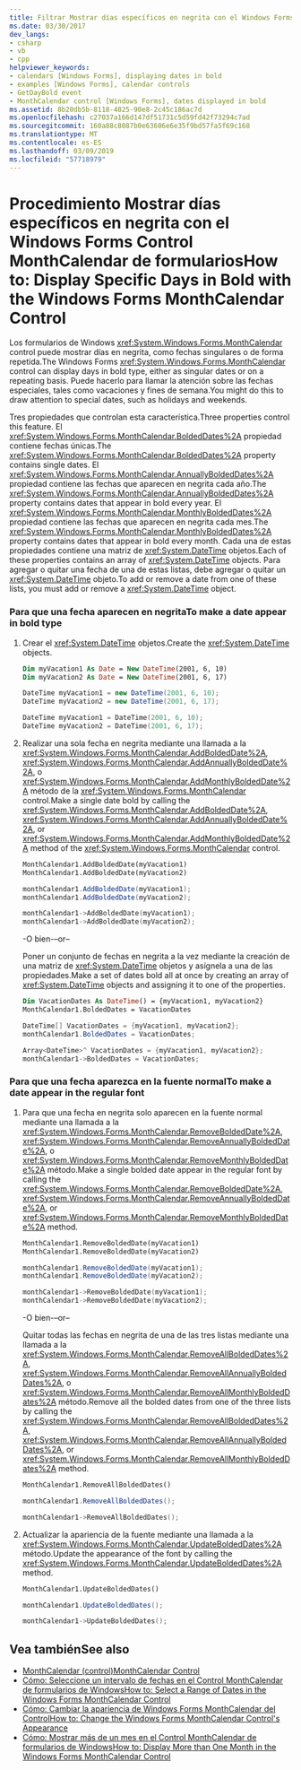 ```yaml
---
title: Filtrar Mostrar días específicos en negrita con el Windows Forms Control MonthCalendar de formularios
ms.date: 03/30/2017
dev_langs:
- csharp
- vb
- cpp
helpviewer_keywords:
- calendars [Windows Forms], displaying dates in bold
- examples [Windows Forms], calendar controls
- GetDayBold event
- MonthCalendar control [Windows Forms], dates displayed in bold
ms.assetid: 8b20db5b-8118-4825-90e8-2c45c186ac7d
ms.openlocfilehash: c27037a166d147df51731c5d59fd42f73294c7ad
ms.sourcegitcommit: 160a88c8087b0e63606e6e35f9bd57fa5f69c168
ms.translationtype: MT
ms.contentlocale: es-ES
ms.lasthandoff: 03/09/2019
ms.locfileid: "57718979"
---
```

# <a name="how-to-display-specific-days-in-bold-with-the-windows-forms-monthcalendar-control"></a><span data-ttu-id="06f6e-102">Procedimiento Mostrar días específicos en negrita con el Windows Forms Control MonthCalendar de formularios</span><span class="sxs-lookup"><span data-stu-id="06f6e-102">How to: Display Specific Days in Bold with the Windows Forms MonthCalendar Control</span></span>
<span data-ttu-id="06f6e-103">Los formularios de Windows <xref:System.Windows.Forms.MonthCalendar> control puede mostrar días en negrita, como fechas singulares o de forma repetida.</span><span class="sxs-lookup"><span data-stu-id="06f6e-103">The Windows Forms <xref:System.Windows.Forms.MonthCalendar> control can display days in bold type, either as singular dates or on a repeating basis.</span></span> <span data-ttu-id="06f6e-104">Puede hacerlo para llamar la atención sobre las fechas especiales, tales como vacaciones y fines de semana.</span><span class="sxs-lookup"><span data-stu-id="06f6e-104">You might do this to draw attention to special dates, such as holidays and weekends.</span></span>  
  
 <span data-ttu-id="06f6e-105">Tres propiedades que controlan esta característica.</span><span class="sxs-lookup"><span data-stu-id="06f6e-105">Three properties control this feature.</span></span> <span data-ttu-id="06f6e-106">El <xref:System.Windows.Forms.MonthCalendar.BoldedDates%2A> propiedad contiene fechas únicas.</span><span class="sxs-lookup"><span data-stu-id="06f6e-106">The <xref:System.Windows.Forms.MonthCalendar.BoldedDates%2A> property contains single dates.</span></span> <span data-ttu-id="06f6e-107">El <xref:System.Windows.Forms.MonthCalendar.AnnuallyBoldedDates%2A> propiedad contiene las fechas que aparecen en negrita cada año.</span><span class="sxs-lookup"><span data-stu-id="06f6e-107">The <xref:System.Windows.Forms.MonthCalendar.AnnuallyBoldedDates%2A> property contains dates that appear in bold every year.</span></span> <span data-ttu-id="06f6e-108">El <xref:System.Windows.Forms.MonthCalendar.MonthlyBoldedDates%2A> propiedad contiene las fechas que aparecen en negrita cada mes.</span><span class="sxs-lookup"><span data-stu-id="06f6e-108">The <xref:System.Windows.Forms.MonthCalendar.MonthlyBoldedDates%2A> property contains dates that appear in bold every month.</span></span> <span data-ttu-id="06f6e-109">Cada una de estas propiedades contiene una matriz de <xref:System.DateTime> objetos.</span><span class="sxs-lookup"><span data-stu-id="06f6e-109">Each of these properties contains an array of <xref:System.DateTime> objects.</span></span> <span data-ttu-id="06f6e-110">Para agregar o quitar una fecha de una de estas listas, debe agregar o quitar un <xref:System.DateTime> objeto.</span><span class="sxs-lookup"><span data-stu-id="06f6e-110">To add or remove a date from one of these lists, you must add or remove a <xref:System.DateTime> object.</span></span>  
  
### <a name="to-make-a-date-appear-in-bold-type"></a><span data-ttu-id="06f6e-111">Para que una fecha aparecen en negrita</span><span class="sxs-lookup"><span data-stu-id="06f6e-111">To make a date appear in bold type</span></span>  
  
1.  <span data-ttu-id="06f6e-112">Crear el <xref:System.DateTime> objetos.</span><span class="sxs-lookup"><span data-stu-id="06f6e-112">Create the <xref:System.DateTime> objects.</span></span>  
  
    ```vb  
    Dim myVacation1 As Date = New DateTime(2001, 6, 10)  
    Dim myVacation2 As Date = New DateTime(2001, 6, 17)  
    ```  
  
    ```csharp  
    DateTime myVacation1 = new DateTime(2001, 6, 10);  
    DateTime myVacation2 = new DateTime(2001, 6, 17);  
    ```  
  
    ```cpp  
    DateTime myVacation1 = DateTime(2001, 6, 10);  
    DateTime myVacation2 = DateTime(2001, 6, 17);  
    ```  
  
2.  <span data-ttu-id="06f6e-113">Realizar una sola fecha en negrita mediante una llamada a la <xref:System.Windows.Forms.MonthCalendar.AddBoldedDate%2A>, <xref:System.Windows.Forms.MonthCalendar.AddAnnuallyBoldedDate%2A>, o <xref:System.Windows.Forms.MonthCalendar.AddMonthlyBoldedDate%2A> método de la <xref:System.Windows.Forms.MonthCalendar> control.</span><span class="sxs-lookup"><span data-stu-id="06f6e-113">Make a single date bold by calling the <xref:System.Windows.Forms.MonthCalendar.AddBoldedDate%2A>, <xref:System.Windows.Forms.MonthCalendar.AddAnnuallyBoldedDate%2A>, or <xref:System.Windows.Forms.MonthCalendar.AddMonthlyBoldedDate%2A> method of the <xref:System.Windows.Forms.MonthCalendar> control.</span></span>  
  
    ```vb  
    MonthCalendar1.AddBoldedDate(myVacation1)  
    MonthCalendar1.AddBoldedDate(myVacation2)  
    ```  
  
    ```csharp  
    monthCalendar1.AddBoldedDate(myVacation1);  
    monthCalendar1.AddBoldedDate(myVacation2);  
    ```  
  
    ```cpp  
    monthCalendar1->AddBoldedDate(myVacation1);  
    monthCalendar1->AddBoldedDate(myVacation2);  
    ```  
  
     <span data-ttu-id="06f6e-114">-O bien-</span><span class="sxs-lookup"><span data-stu-id="06f6e-114">–or–</span></span>  
  
     <span data-ttu-id="06f6e-115">Poner un conjunto de fechas en negrita a la vez mediante la creación de una matriz de <xref:System.DateTime> objetos y asígnela a una de las propiedades.</span><span class="sxs-lookup"><span data-stu-id="06f6e-115">Make a set of dates bold all at once by creating an array of <xref:System.DateTime> objects and assigning it to one of the properties.</span></span>  
  
    ```vb  
    Dim VacationDates As DateTime() = {myVacation1, myVacation2}  
    MonthCalendar1.BoldedDates = VacationDates  
    ```  
  
    ```csharp  
    DateTime[] VacationDates = {myVacation1, myVacation2};  
    monthCalendar1.BoldedDates = VacationDates;  
    ```  
  
    ```cpp  
    Array<DateTime>^ VacationDates = {myVacation1, myVacation2};  
    monthCalendar1->BoldedDates = VacationDates;  
    ```  
  
### <a name="to-make-a-date-appear-in-the-regular-font"></a><span data-ttu-id="06f6e-116">Para que una fecha aparezca en la fuente normal</span><span class="sxs-lookup"><span data-stu-id="06f6e-116">To make a date appear in the regular font</span></span>  
  
1.  <span data-ttu-id="06f6e-117">Para que una fecha en negrita solo aparecen en la fuente normal mediante una llamada a la <xref:System.Windows.Forms.MonthCalendar.RemoveBoldedDate%2A>, <xref:System.Windows.Forms.MonthCalendar.RemoveAnnuallyBoldedDate%2A>, o <xref:System.Windows.Forms.MonthCalendar.RemoveMonthlyBoldedDate%2A> método.</span><span class="sxs-lookup"><span data-stu-id="06f6e-117">Make a single bolded date appear in the regular font by calling the <xref:System.Windows.Forms.MonthCalendar.RemoveBoldedDate%2A>, <xref:System.Windows.Forms.MonthCalendar.RemoveAnnuallyBoldedDate%2A>, or <xref:System.Windows.Forms.MonthCalendar.RemoveMonthlyBoldedDate%2A> method.</span></span>  
  
    ```vb  
    MonthCalendar1.RemoveBoldedDate(myVacation1)  
    MonthCalendar1.RemoveBoldedDate(myVacation2)  
    ```  
  
    ```csharp  
    monthCalendar1.RemoveBoldedDate(myVacation1);  
    monthCalendar1.RemoveBoldedDate(myVacation2);  
    ```  
  
    ```cpp  
    monthCalendar1->RemoveBoldedDate(myVacation1);  
    monthCalendar1->RemoveBoldedDate(myVacation2);  
    ```  
  
     <span data-ttu-id="06f6e-118">-O bien-</span><span class="sxs-lookup"><span data-stu-id="06f6e-118">–or–</span></span>  
  
     <span data-ttu-id="06f6e-119">Quitar todas las fechas en negrita de una de las tres listas mediante una llamada a la <xref:System.Windows.Forms.MonthCalendar.RemoveAllBoldedDates%2A>, <xref:System.Windows.Forms.MonthCalendar.RemoveAllAnnuallyBoldedDates%2A>, o <xref:System.Windows.Forms.MonthCalendar.RemoveAllMonthlyBoldedDates%2A> método.</span><span class="sxs-lookup"><span data-stu-id="06f6e-119">Remove all the bolded dates from one of the three lists by calling the <xref:System.Windows.Forms.MonthCalendar.RemoveAllBoldedDates%2A>, <xref:System.Windows.Forms.MonthCalendar.RemoveAllAnnuallyBoldedDates%2A>, or <xref:System.Windows.Forms.MonthCalendar.RemoveAllMonthlyBoldedDates%2A> method.</span></span>  
  
    ```vb  
    MonthCalendar1.RemoveAllBoldedDates()  
    ```  
  
    ```csharp  
    monthCalendar1.RemoveAllBoldedDates();  
    ```  
  
    ```cpp  
    monthCalendar1->RemoveAllBoldedDates();  
    ```  
  
2.  <span data-ttu-id="06f6e-120">Actualizar la apariencia de la fuente mediante una llamada a la <xref:System.Windows.Forms.MonthCalendar.UpdateBoldedDates%2A> método.</span><span class="sxs-lookup"><span data-stu-id="06f6e-120">Update the appearance of the font by calling the <xref:System.Windows.Forms.MonthCalendar.UpdateBoldedDates%2A> method.</span></span>  
  
    ```vb  
    MonthCalendar1.UpdateBoldedDates()  
    ```  
  
    ```csharp  
    monthCalendar1.UpdateBoldedDates();  
    ```  
  
    ```cpp  
    monthCalendar1->UpdateBoldedDates();  
    ```  
  
## <a name="see-also"></a><span data-ttu-id="06f6e-121">Vea también</span><span class="sxs-lookup"><span data-stu-id="06f6e-121">See also</span></span>
- [<span data-ttu-id="06f6e-122">MonthCalendar (control)</span><span class="sxs-lookup"><span data-stu-id="06f6e-122">MonthCalendar Control</span></span>](monthcalendar-control-windows-forms.md)
- [<span data-ttu-id="06f6e-123">Cómo: Seleccione un intervalo de fechas en el Control MonthCalendar de formularios de Windows</span><span class="sxs-lookup"><span data-stu-id="06f6e-123">How to: Select a Range of Dates in the Windows Forms MonthCalendar Control</span></span>](how-to-select-a-range-of-dates-in-the-windows-forms-monthcalendar-control.md)
- [<span data-ttu-id="06f6e-124">Cómo: Cambiar la apariencia de Windows Forms MonthCalendar del Control</span><span class="sxs-lookup"><span data-stu-id="06f6e-124">How to: Change the Windows Forms MonthCalendar Control's Appearance</span></span>](how-to-change-monthcalendar-control-appearance.md)
- [<span data-ttu-id="06f6e-125">Cómo: Mostrar más de un mes en el Control MonthCalendar de formularios de Windows</span><span class="sxs-lookup"><span data-stu-id="06f6e-125">How to: Display More than One Month in the Windows Forms MonthCalendar Control</span></span>](display-more-than-one-month-wf-monthcalendar-control.md)
